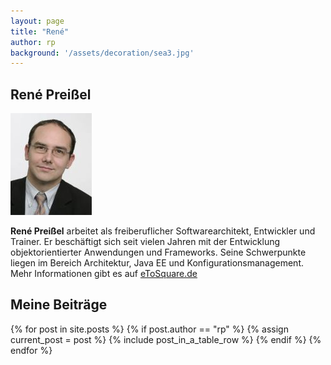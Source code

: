 ```yaml
---
layout: page
title: "René"
author: rp
background: '/assets/decoration/sea3.jpg'
---
```


René Preißel
------------

![René Preißel](rene-preissel.jpg)

**René Preißel** arbeitet als freiberuflicher Softwarearchitekt,
Entwickler und Trainer.
Er beschäftigt sich seit vielen Jahren mit der Entwicklung
objektorientierter Anwendungen und Frameworks.
Seine Schwerpunkte liegen im Bereich Architektur, Java EE
und Konfigurationsmanagement.
Mehr Informationen gibt es auf [eToSquare.de](http://www.eToSquare.de)

Meine Beiträge
--------------

<table class="table table-striped">
  {% for post in site.posts %}
    {% if post.author == "rp" %}
      {% assign current_post = post %}
      {% include post_in_a_table_row %}
    {% endif %}
  {% endfor %}
</table>
